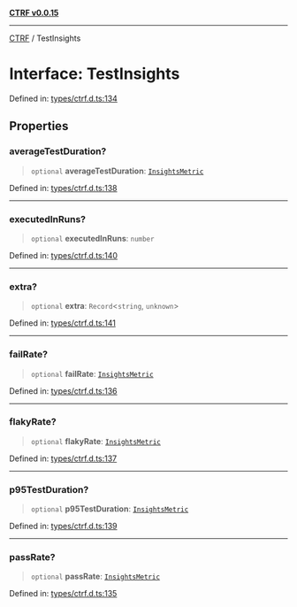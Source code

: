 [**CTRF v0.0.15**](../README.md)

***

[CTRF](../README.md) / TestInsights

# Interface: TestInsights

Defined in: [types/ctrf.d.ts:134](https://github.com/ctrf-io/ctrf-core-js/blob/main/types/ctrf.d.ts#L134)

## Properties

### averageTestDuration?

> `optional` **averageTestDuration**: [`InsightsMetric`](InsightsMetric.md)

Defined in: [types/ctrf.d.ts:138](https://github.com/ctrf-io/ctrf-core-js/blob/main/types/ctrf.d.ts#L138)

***

### executedInRuns?

> `optional` **executedInRuns**: `number`

Defined in: [types/ctrf.d.ts:140](https://github.com/ctrf-io/ctrf-core-js/blob/main/types/ctrf.d.ts#L140)

***

### extra?

> `optional` **extra**: `Record`\<`string`, `unknown`\>

Defined in: [types/ctrf.d.ts:141](https://github.com/ctrf-io/ctrf-core-js/blob/main/types/ctrf.d.ts#L141)

***

### failRate?

> `optional` **failRate**: [`InsightsMetric`](InsightsMetric.md)

Defined in: [types/ctrf.d.ts:136](https://github.com/ctrf-io/ctrf-core-js/blob/main/types/ctrf.d.ts#L136)

***

### flakyRate?

> `optional` **flakyRate**: [`InsightsMetric`](InsightsMetric.md)

Defined in: [types/ctrf.d.ts:137](https://github.com/ctrf-io/ctrf-core-js/blob/main/types/ctrf.d.ts#L137)

***

### p95TestDuration?

> `optional` **p95TestDuration**: [`InsightsMetric`](InsightsMetric.md)

Defined in: [types/ctrf.d.ts:139](https://github.com/ctrf-io/ctrf-core-js/blob/main/types/ctrf.d.ts#L139)

***

### passRate?

> `optional` **passRate**: [`InsightsMetric`](InsightsMetric.md)

Defined in: [types/ctrf.d.ts:135](https://github.com/ctrf-io/ctrf-core-js/blob/main/types/ctrf.d.ts#L135)
